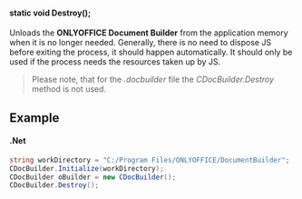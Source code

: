 #### static void Destroy();

Unloads the **ONLYOFFICE Document Builder** from the application memory when it is no longer needed. Generally, there is no need to dispose JS before exiting the process, it should happen automatically. It should only be used if the process needs the resources taken up by JS.

> Please note, that for the *.docbuilder* file the *CDocBuilder.Destroy* method is not used.

## Example

#### .Net

```csharp
string workDirectory = "C:/Program Files/ONLYOFFICE/DocumentBuilder";
CDocBuilder.Initialize(workDirectory);
CDocBuilder oBuilder = new CDocBuilder();
CDocBuilder.Destroy();
```
